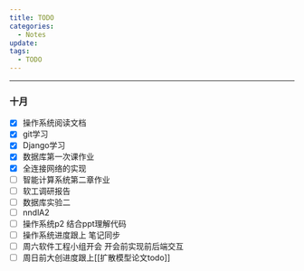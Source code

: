 ```yaml
---
title: TODO
categories:
  - Notes
update: 
tags:
  - TODO
---
```

---

### 十月
- [x] 操作系统阅读文档
- [x] git学习
- [x] Django学习
- [x] 数据库第一次课作业
- [x] 全连接网络的实现
- [ ] 智能计算系统第二章作业
- [ ] 软工调研报告
- [ ] 数据库实验二
- [ ] nndlA2
- [ ] 操作系统p2 结合ppt理解代码
- [ ] 操作系统进度跟上 笔记同步
- [ ] 周六软件工程小组开会 开会前实现前后端交互
- [ ] 周日前大创进度跟上[[扩散模型论文todo]]